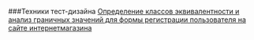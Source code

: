 ###Техники тест-дизайна
[Определение классов эквивалентности и анализ граничных значений для формы регистрации пользователя на сайте интернетмагазина](https://docs.google.com/spreadsheets/d/15wawyImhKVAc-YxvN9NBKGS85-OUj1S6NpDdBWmOx9Q/edit?gid=0#gid=0 "ссылка на таблицу")
